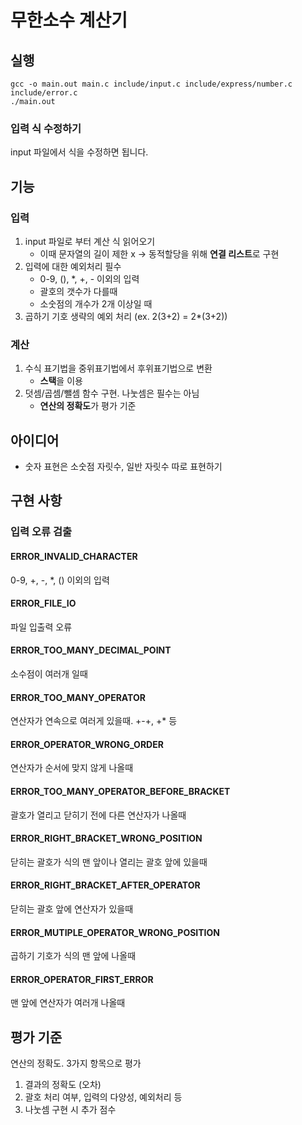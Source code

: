 # 무한소수 계산기

## 실행
```
gcc -o main.out main.c include/input.c include/express/number.c include/error.c
./main.out
```

### 입력 식 수정하기
input 파일에서 식을 수정하면 됩니다.

## 기능

### 입력

1. input 파일로 부터 계산 식 읽어오기
   * 이때 문자열의 길이 제한 x -> 동적할당을 위해 **연결 리스트**로 구현
2. 입력에 대한 예외처리 필수
   * 0-9, (), *, +, - 이외의 입력
   * 괄호의 갯수가 다를때
   * 소숫점의 개수가 2개 이상일 때
3. 곱하기 기호 생략의 예외 처리 (ex. 2(3+2) = 2*(3+2))

### 계산

1. 수식 표기법을 중위표기법에서 후위표기법으로 변환
   * **스택**을 이용
2. 덧셈/곱셈/뺄셈 함수 구현. 나눗셈은 필수는 아님
   * **연산의 정확도**가 평가 기준

## 아이디어

* 숫자 표현은 소숫점 자릿수, 일반 자릿수 따로 표현하기

## 구현 사항

### 입력 오류 검출

#### ERROR_INVALID_CHARACTER

0-9, +, -, *, () 이외의 입력

#### ERROR_FILE_IO

파일 입출력 오류

#### ERROR_TOO_MANY_DECIMAL_POINT

소수점이 여러개 일때

#### ERROR_TOO_MANY_OPERATOR

연산자가 연속으로 여러게 있을때. +-+, +* 등

#### ERROR_OPERATOR_WRONG_ORDER

연산자가 순서에 맞지 않게 나올때

#### ERROR_TOO_MANY_OPERATOR_BEFORE_BRACKET

괄호가 열리고 닫히기 전에 다른 연산자가 나올때

#### ERROR_RIGHT_BRACKET_WRONG_POSITION

닫히는 괄호가 식의 맨 앞이나 열리는 괄호 앞에 있을때

#### ERROR_RIGHT_BRACKET_AFTER_OPERATOR

닫히는 괄호 앞에 연산자가 있을때

#### ERROR_MUTIPLE_OPERATOR_WRONG_POSITION

곱하기 기호가 식의 맨 앞에 나올때

#### ERROR_OPERATOR_FIRST_ERROR

맨 앞에 연산자가 여러개 나올때

## 평가 기준

연산의 정확도. 3가지 항목으로 평가

1. 결과의 정확도 (오차)
2. 괄호 처리 여부, 입력의 다양성, 예외처리 등
3. 나눗셈 구현 시 추가 점수

